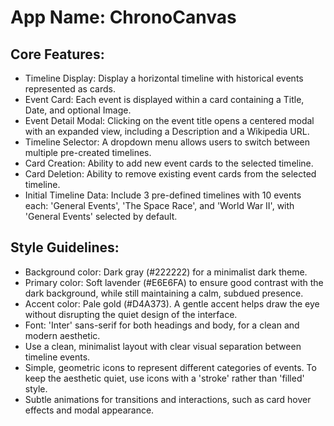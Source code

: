 # **App Name**: ChronoCanvas

## Core Features:

- Timeline Display: Display a horizontal timeline with historical events represented as cards.
- Event Card: Each event is displayed within a card containing a Title, Date, and optional Image.
- Event Detail Modal: Clicking on the event title opens a centered modal with an expanded view, including a Description and a Wikipedia URL.
- Timeline Selector: A dropdown menu allows users to switch between multiple pre-created timelines.
- Card Creation: Ability to add new event cards to the selected timeline.
- Card Deletion: Ability to remove existing event cards from the selected timeline.
- Initial Timeline Data: Include 3 pre-defined timelines with 10 events each: 'General Events', 'The Space Race', and 'World War II', with 'General Events' selected by default.

## Style Guidelines:

- Background color: Dark gray (#222222) for a minimalist dark theme.
- Primary color: Soft lavender (#E6E6FA) to ensure good contrast with the dark background, while still maintaining a calm, subdued presence.
- Accent color: Pale gold (#D4A373). A gentle accent helps draw the eye without disrupting the quiet design of the interface.
- Font: 'Inter' sans-serif for both headings and body, for a clean and modern aesthetic.
- Use a clean, minimalist layout with clear visual separation between timeline events.
- Simple, geometric icons to represent different categories of events. To keep the aesthetic quiet, use icons with a 'stroke' rather than 'filled' style.
- Subtle animations for transitions and interactions, such as card hover effects and modal appearance.